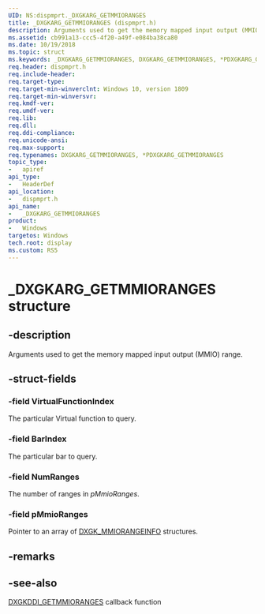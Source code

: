 ```yaml
---
UID: NS:dispmprt._DXGKARG_GETMMIORANGES
title: _DXGKARG_GETMMIORANGES (dispmprt.h)
description: Arguments used to get the memory mapped input output (MMIO) range.
ms.assetid: cb991a13-ccc5-4f20-a49f-e084ba38ca80
ms.date: 10/19/2018
ms.topic: struct
ms.keywords: _DXGKARG_GETMMIORANGES, DXGKARG_GETMMIORANGES, *PDXGKARG_GETMMIORANGES, 
req.header: dispmprt.h
req.include-header:
req.target-type:
req.target-min-winverclnt: Windows 10, version 1809
req.target-min-winversvr:
req.kmdf-ver:
req.umdf-ver:
req.lib:
req.dll:
req.ddi-compliance:
req.unicode-ansi:
req.max-support:
req.typenames: DXGKARG_GETMMIORANGES, *PDXGKARG_GETMMIORANGES
topic_type: 
-	apiref
api_type: 
-	HeaderDef
api_location: 
-	dispmprt.h
api_name: 
-	_DXGKARG_GETMMIORANGES
product:
-	Windows
targetos: Windows
tech.root: display
ms.custom: RS5
---
```


# _DXGKARG_GETMMIORANGES structure

## -description

Arguments used to get the memory mapped input output (MMIO) range.

## -struct-fields

### -field VirtualFunctionIndex

The particular Virtual function to query.

### -field BarIndex

The particular bar to query.

### -field NumRanges

The number of ranges in *pMmioRanges*.

### -field pMmioRanges
 
Pointer to an array of [DXGK_MMIORANGEINFO](ns-dispmprt-_dxgk_mmiorangeinfo.md) structures.

## -remarks

## -see-also

[DXGKDDI_GETMMIORANGES](nc-dispmprt-dxgkddi_getmmioranges.md) callback function
